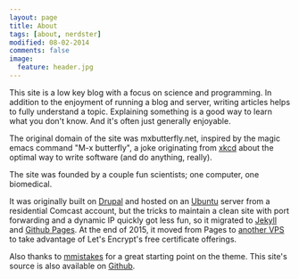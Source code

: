 ```yaml
---
layout: page
title: About
tags: [about, nerdster]
modified: 08-02-2014
comments: false
image:
  feature: header.jpg
---
```


This site is a low key blog with a focus on science and programming. In addition
to the enjoyment of running a blog and server, writing articles helps to fully
understand a topic. Explaining something is a good way to learn what you don't
know. And it's often just generally enjoyable.

The original domain of the site was mxbutterfly.net, inspired by the magic emacs
command "M-x butterfly", a joke originating from [xkcd](https://xkcd.com/378/)
about the optimal way to write software (and do anything, really).

The site was founded by a couple fun scientists; one computer, one
biomedical.

It was originally built on [Drupal](https://www.drupal.org/) and hosted on an
[Ubuntu](http://www.ubuntu.com/) server from a residential Comcast account,
but the tricks to maintain a clean site with port forwarding and a dynamic IP
quickly got less fun, so it migrated to [Jekyll](http://jekyllrb.com/)
and [Github Pages](https://pages.github.com/). At the end of 2015, it moved from
Pages to [another VPS](https://nerdster.org/nerdsters-new-digs/) to take
advantage of Let's Encrypt's free certificate offerings.

Also thanks to [mmistakes](https://github.com/mmistakes/minimal-mistakes) for a
great starting point on the theme. This site's source is also available on
[Github](https://github.com/stevejarvis/stevejarvis.github.io).
